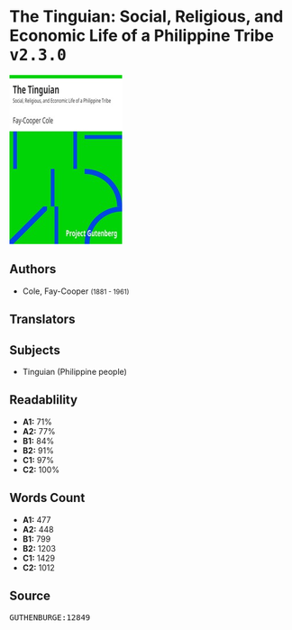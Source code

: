 # The Tinguian: Social, Religious, and Economic Life of a Philippine Tribe <kbd>v2.3.0</kbd>

![](./cover.medium.jpg "")

## Authors


 - Cole, Fay-Cooper <small>(1881 - 1961)</small>

## Translators



## Subjects


 - Tinguian (Philippine people)

## Readablility


 - **A1:** 71%
 - **A2:** 77%
 - **B1:** 84%
 - **B2:** 91%
 - **C1:** 97%
 - **C2:** 100%

## Words Count


 - **A1:** 477
 - **A2:** 448
 - **B1:** 799
 - **B2:** 1203
 - **C1:** 1429
 - **C2:** 1012

## Source


<kbd>GUTHENBURGE:12849</kbd>
